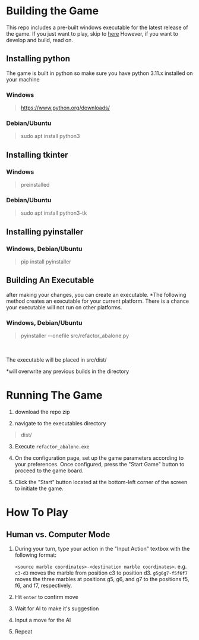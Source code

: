 # Building the Game 

This repo includes a pre-built windows executable for the latest release of the game. If you just want to play, skip to [here](#Running-the-Game)  However, if you want to develop and build, read on.


## Installing python

The game is built in python so make sure you have python 3.11.x installed on your machine

### Windows

> https://www.python.org/downloads/

### Debian/Ubuntu

> sudo apt install python3


## Installing tkinter

### Windows

> preinstalled

### Debian/Ubuntu

> sudo apt install python3-tk


## Installing pyinstaller

### Windows, Debian/Ubuntu

> pip install pyinstaller


## Building An Executable

after making your changes, you can create an executable.
*The following method creates an executable for your current platform. There is a chance your executable will not run on other platforms.

### Windows, Debian/Ubuntu

> pyinstaller --onefile src/refactor_abalone.py

<br></br>
The executable will be placed in
src/dist/

\*will overwrite any previous builds in the directory

# Running The Game
1. download the repo zip

2. navigate to the executables directory
> dist/

3. Execute `refactor_abalone.exe`

4. On the configuration page, set up the game parameters according to your preferences. Once configured, press the "Start Game" button to proceed to the game board.

5. Click the "Start" button located at the bottom-left corner of the screen to initiate the game.


# How To Play

## Human vs. Computer Mode

1. During your turn, type your action in the "Input Action" textbox with the following format:
       
	`<source marble coordinates>-<destination marble coordinates>`.
	e.g.
	`c3-d3` moves the marble from position c3 to position d3.
	`g5g6g7-f5f6f7` moves the three marbles at positions g5, g6, and g7 to the positions f5, f6, and f7, respectively.

2. Hit `enter` to confirm move

3. Wait for AI to make it's suggestion

4. Input a move for the AI 

5. Repeat

